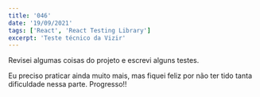 ```yaml
---
title: '046'
date: '19/09/2021'
tags: ['React', 'React Testing Library']
excerpt: 'Teste técnico da Vizir'
---
```

Revisei algumas coisas do projeto e escrevi alguns testes.

Eu preciso praticar ainda muito mais, mas fiquei feliz por não ter tido tanta dificuldade nessa parte. Progresso!!
